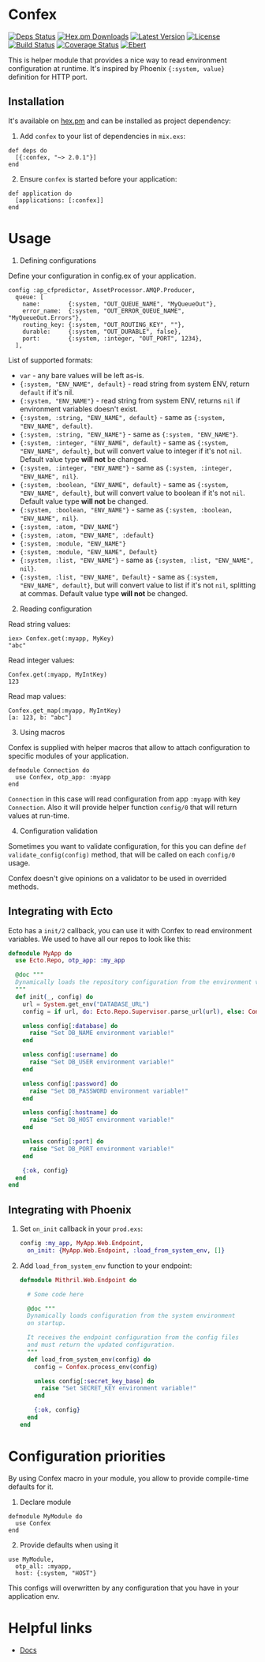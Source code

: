 # Confex

[![Deps Status](https://beta.hexfaktor.org/badge/all/github/Nebo15/confex.svg)](https://beta.hexfaktor.org/github/Nebo15/confex) [![Hex.pm Downloads](https://img.shields.io/hexpm/dw/confex.svg?maxAge=3600)](https://hex.pm/packages/confex) [![Latest Version](https://img.shields.io/hexpm/v/confex.svg?maxAge=3600)](https://hex.pm/packages/confex) [![License](https://img.shields.io/hexpm/l/confex.svg?maxAge=3600)](https://hex.pm/packages/confex) [![Build Status](https://travis-ci.org/Nebo15/confex.svg?branch=master)](https://travis-ci.org/Nebo15/confex) [![Coverage Status](https://coveralls.io/repos/github/Nebo15/confex/badge.svg?branch=master)](https://coveralls.io/github/Nebo15/confex?branch=master) [![Ebert](https://ebertapp.io/github/Nebo15/confex.svg)](https://ebertapp.io/github/Nebo15/confex)

This is helper module that provides a nice way to read environment configuration at runtime. It's inspired by Phoenix `{:system, value}` definition for HTTP port.

## Installation

It's available on [hex.pm](https://hex.pm/packages/confex) and can be installed as project dependency:

  1. Add `confex` to your list of dependencies in `mix.exs`:

    def deps do
      [{:confex, "~> 2.0.1"}]
    end

  2. Ensure `confex` is started before your application:

    def application do
      [applications: [:confex]]
    end

# Usage

1. Defining configurations

  Define your configuration in config.ex of your application.

    config :ap_cfpredictor, AssetProcessor.AMQP.Producer,
      queue: [
        name:        {:system, "OUT_QUEUE_NAME", "MyQueueOut"},
        error_name:  {:system, "OUT_ERROR_QUEUE_NAME", "MyQueueOut.Errors"},
        routing_key: {:system, "OUT_ROUTING_KEY", ""},
        durable:     {:system, "OUT_DURABLE", false},
        port:        {:system, :integer, "OUT_PORT", 1234},
      ],

  List of supported formats:

  * `var` - any bare values will be left as-is.
  * `{:system, "ENV_NAME", default}` - read string from system ENV, return `default` if it's nil.
  * `{:system, "ENV_NAME"}` - read string from system ENV, returns `nil` if environment variables doesn't exist.
  * `{:system, :string, "ENV_NAME", default}` - same as `{:system, "ENV_NAME", default}`.
  * `{:system, :string, "ENV_NAME"}` - same as `{:system, "ENV_NAME"}`.
  * `{:system, :integer, "ENV_NAME", default}` - same as `{:system, "ENV_NAME", default}`, but will convert value to integer if it's not `nil`. Default value type **will not** be changed.
  * `{:system, :integer, "ENV_NAME"}` - same as `{:system, :integer, "ENV_NAME", nil}`.
  * `{:system, :boolean, "ENV_NAME", default}` - same as `{:system, "ENV_NAME", default}`, but will convert value to boolean if it's not `nil`. Default value type **will not** be changed.
  * `{:system, :boolean, "ENV_NAME"}` - same as `{:system, :boolean, "ENV_NAME", nil}`.
  * `{:system, :atom, "ENV_NAME"}`
  * `{:system, :atom, "ENV_NAME", :default}`
  * `{:system, :module, "ENV_NAME"}`
  * `{:system, :module, "ENV_NAME", Default}`
  * `{:system, :list, "ENV_NAME"}` - same as `{:system, :list, "ENV_NAME", nil}`.
  * `{:system, :list, "ENV_NAME", Default}` - same as `{:system, "ENV_NAME", default}`, but will convert value to list if it's not `nil`, splitting at commas. Default value type **will not** be changed.

2. Reading configuration

  Read string values:

    iex> Confex.get(:myapp, MyKey)
    "abc"

  Read integer values:

    Confex.get(:myapp, MyIntKey)
    123

  Read map values:

    Confex.get_map(:myapp, MyIntKey)
    [a: 123, b: "abc"]

3. Using macros

  Confex is supplied with helper macros that allow to attach configuration to specific modules of your application.

    defmodule Connection do
      use Confex, otp_app: :myapp
    end

  `Connection` in this case will read configuration from app `:myapp` with key `Connection`. Also it will provide helper function `config/0` that will return values at run-time.

4. Configuration validation

  Sometimes you want to validate configuration, for this you can define `def validate_config(config)` method, that will be called on each `config/0` usage.

  Confex doesn't give opinions on a validator to be used in overrided methods.

## Integrating with Ecto

Ecto has a `init/2` callback, you can use it with Confex to read environment variables. We used to have all our repos to look like this:

```elixir
defmodule MyApp do
  use Ecto.Repo, otp_app: :my_app

  @doc """
  Dynamically loads the repository configuration from the environment variables.
  """
  def init(_, config) do
    url = System.get_env("DATABASE_URL")
    config = if url, do: Ecto.Repo.Supervisor.parse_url(url), else: Confex.process_env(config)

    unless config[:database] do
      raise "Set DB_NAME environment variable!"
    end

    unless config[:username] do
      raise "Set DB_USER environment variable!"
    end

    unless config[:password] do
      raise "Set DB_PASSWORD environment variable!"
    end

    unless config[:hostname] do
      raise "Set DB_HOST environment variable!"
    end

    unless config[:port] do
      raise "Set DB_PORT environment variable!"
    end

    {:ok, config}
  end
end
```

## Integrating with Phoenix

1. Set `on_init` callback in your `prod.exs`:

    ```elixir
    config :my_app, MyApp.Web.Endpoint,
      on_init: {MyApp.Web.Endpoint, :load_from_system_env, []}
    ```

2. Add `load_from_system_env` function to your endpoint:

    ```elixir
    defmodule Mithril.Web.Endpoint do

      # Some code here

      @doc """
      Dynamically loads configuration from the system environment
      on startup.

      It receives the endpoint configuration from the config files
      and must return the updated configuration.
      """
      def load_from_system_env(config) do
        config = Confex.process_env(config)

        unless config[:secret_key_base] do
          raise "Set SECRET_KEY environment variable!"
        end

        {:ok, config}
      end
    end
    ```

# Configuration priorities

By using Confex macro in your module, you allow to provide compile-time defaults for it.

  1. Declare module

    defmodule MyModule do
      use Confex
    end

  2. Provide defaults when using it

    use MyModule,
      otp_all: :myapp,
      host: {:system, "HOST"}

  This configs will overwritten by any configuration that you have in your application env.

# Helpful links

* [Docs](https://hexdocs.pm/confex)
